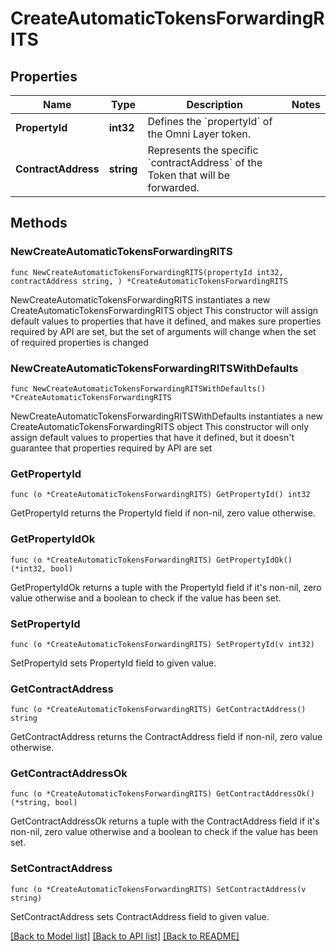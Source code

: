 # CreateAutomaticTokensForwardingRITS

## Properties

Name | Type | Description | Notes
------------ | ------------- | ------------- | -------------
**PropertyId** | **int32** | Defines the &#x60;propertyId&#x60; of the Omni Layer token. | 
**ContractAddress** | **string** | Represents the specific &#x60;contractAddress&#x60; of the Token that will be forwarded. | 

## Methods

### NewCreateAutomaticTokensForwardingRITS

`func NewCreateAutomaticTokensForwardingRITS(propertyId int32, contractAddress string, ) *CreateAutomaticTokensForwardingRITS`

NewCreateAutomaticTokensForwardingRITS instantiates a new CreateAutomaticTokensForwardingRITS object
This constructor will assign default values to properties that have it defined,
and makes sure properties required by API are set, but the set of arguments
will change when the set of required properties is changed

### NewCreateAutomaticTokensForwardingRITSWithDefaults

`func NewCreateAutomaticTokensForwardingRITSWithDefaults() *CreateAutomaticTokensForwardingRITS`

NewCreateAutomaticTokensForwardingRITSWithDefaults instantiates a new CreateAutomaticTokensForwardingRITS object
This constructor will only assign default values to properties that have it defined,
but it doesn't guarantee that properties required by API are set

### GetPropertyId

`func (o *CreateAutomaticTokensForwardingRITS) GetPropertyId() int32`

GetPropertyId returns the PropertyId field if non-nil, zero value otherwise.

### GetPropertyIdOk

`func (o *CreateAutomaticTokensForwardingRITS) GetPropertyIdOk() (*int32, bool)`

GetPropertyIdOk returns a tuple with the PropertyId field if it's non-nil, zero value otherwise
and a boolean to check if the value has been set.

### SetPropertyId

`func (o *CreateAutomaticTokensForwardingRITS) SetPropertyId(v int32)`

SetPropertyId sets PropertyId field to given value.


### GetContractAddress

`func (o *CreateAutomaticTokensForwardingRITS) GetContractAddress() string`

GetContractAddress returns the ContractAddress field if non-nil, zero value otherwise.

### GetContractAddressOk

`func (o *CreateAutomaticTokensForwardingRITS) GetContractAddressOk() (*string, bool)`

GetContractAddressOk returns a tuple with the ContractAddress field if it's non-nil, zero value otherwise
and a boolean to check if the value has been set.

### SetContractAddress

`func (o *CreateAutomaticTokensForwardingRITS) SetContractAddress(v string)`

SetContractAddress sets ContractAddress field to given value.



[[Back to Model list]](../README.md#documentation-for-models) [[Back to API list]](../README.md#documentation-for-api-endpoints) [[Back to README]](../README.md)



